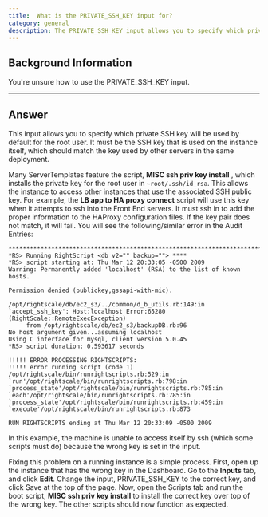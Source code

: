 ```yaml
---
title:  What is the PRIVATE_SSH_KEY input for?
category: general
description: The PRIVATE_SSH_KEY input allows you to specify which private SSH key will be used by default for the root user.
---
```


## Background Information

You're unsure how to use the PRIVATE_SSH_KEY input.

* * *

## Answer

This input allows you to specify which private SSH key will be used by default for the root user. It must be the SSH key that is used on the instance itself, which should match the key used by other servers in the same deployment.

Many ServerTemplates feature the script, **MISC ssh priv key install** , which installs the private key for the root user in `~root/.ssh/id_rsa`. This allows the instance to access other instances that use the associated SSH public key. For example, the **LB app to HA proxy connect** script will use this key when it attempts to ssh into the Front End servers. It must ssh in to add the proper information to the HAProxy configuration files. If the key pair does not match, it will fail. You will see the following/similar error in the Audit Entries:

~~~
********************************************************************************
*RS> Running RightScript <db v2="" backup=""> ****
*RS> script starting at: Thu Mar 12 20:33:05 -0500 2009
Warning: Permanently added 'localhost' (RSA) to the list of known hosts.

Permission denied (publickey,gssapi-with-mic).

/opt/rightscale/db/ec2_s3/../common/d_b_utils.rb:149:in
`accept_ssh_key': Host:localhost Error:65280
(RightScale::RemoteExecException)
     from /opt/rightscale/db/ec2_s3/backupDB.rb:96
No host argument given...assuming localhost
Using C interface for mysql, client version 5.0.45
*RS> script duration: 0.593617 seconds

!!!!! ERROR PROCESSING RIGHTSCRIPTS:
!!!!! error running script (code 1)
/opt/rightscale/bin/runrightscripts.rb:529:in
`run'/opt/rightscale/bin/runrightscripts.rb:798:in
`process_state'/opt/rightscale/bin/runrightscripts.rb:785:in
`each'/opt/rightscale/bin/runrightscripts.rb:785:in
`process_state'/opt/rightscale/bin/runrightscripts.rb:459:in
`execute'/opt/rightscale/bin/runrightscripts.rb:873

RUN RIGHTSCRIPTS ending at Thu Mar 12 20:33:09 -0500 2009
~~~

In this example, the machine is unable to access itself by ssh (which some scripts must do) because the wrong key is set in the input.

Fixing this problem on a running instance is a simple process. First, open up the instance that has the wrong key in the Dashboard. Go to the **Inputs** tab, and click **Edit**. Change the input, PRIVATE_SSH_KEY to the correct key, and click Save at the top of the page. Now, open the Scripts tab and run the boot script, **MISC ssh priv key install** to install the correct key over top of the wrong key. The other scripts should now function as expected.
